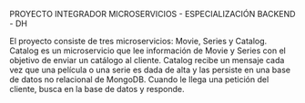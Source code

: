 PROYECTO INTEGRADOR MICROSERVICIOS - ESPECIALIZACIÓN BACKEND - DH

El proyecto consiste de tres microservicios: Movie, Series y Catalog. Catalog es un microservicio que lee información de Movie y Series con el objetivo de enviar un catálogo al cliente. Catalog recibe un mensaje cada vez que una película o una serie es dada de alta y las persiste en una base de datos no relacional de MongoDB. Cuando le llega una petición del cliente, busca en la base de datos y responde.
